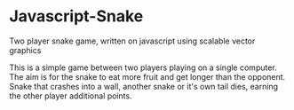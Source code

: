 Javascript-Snake
================

Two player snake game, written on javascript using scalable vector graphics

This is a simple game between two players playing on a single computer. The aim is for the snake to eat more fruit and get longer than the opponent. Snake that crashes into a wall, another snake or it's own tail dies, earning the other player additional points.
